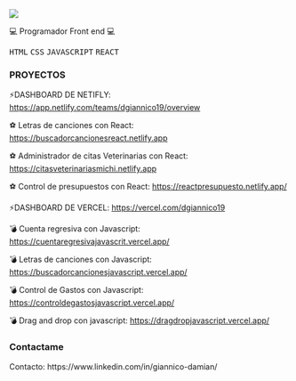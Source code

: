 
<img src="https://capsule-render.vercel.app/api?type=shark&color=auto&height=200&section=header&text=Hola!%20Soy%20Damian!%20👋&fontSize=50" />


💻 Programador Front end 💻
<p>
<kbd>HTML</kbd> 
<kbd>CSS</kbd> 
<kbd>JAVASCRIPT</kbd> 
<kbd>REACT</kbd>
</p>


<h3>PROYECTOS</h3> 

⚡DASHBOARD DE NETIFLY: https://app.netlify.com/teams/dgiannico19/overview

  ⚽ Letras de canciones con React: https://buscadorcancionesreact.netlify.app

  ⚽ Administrador de citas Veterinarias con React: https://citasveterinariasmichi.netlify.app

  ⚽ Control de presupuestos con React: https://reactpresupuesto.netlify.app/

⚡DASHBOARD DE VERCEL: https://vercel.com/dgiannico19

  💣 Cuenta regresiva con Javascript: https://cuentaregresivajavascrit.vercel.app/

  💣 Letras de canciones con Javascript: https://buscadorcancionesjavascript.vercel.app/

  💣 Control de Gastos con Javascript: https://controldegastosjavascript.vercel.app/

  💣 Drag and drop con javascript: https://dragdropjavascript.vercel.app/



<h3>Contactame</h3>
Contacto: https://www.linkedin.com/in/giannico-damian/

